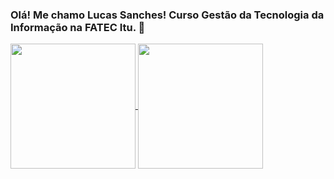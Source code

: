 ### Olá! Me chamo Lucas Sanches! Curso Gestão da Tecnologia da Informação na FATEC Itu. 🚀
<a href="https://github.com/anuraghazra/github-readme-stats">
  <img height=200 align="center" src="https://github-readme-stats.vercel.app/api?username=sanches8" />
</a>
<a href="https://github.com/anuraghazra/convoychat">
  <img height=200 align="center" src="https://github-readme-stats.vercel.app/api/top-langs?username=sanches8&layout=compact&langs_count=8&card_width=320" />
</a>
